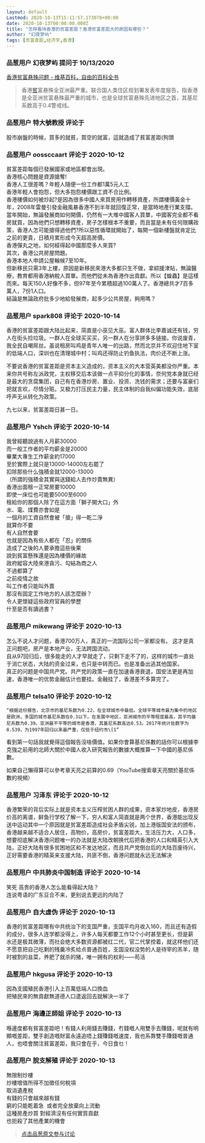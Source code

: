 ```yaml
---
layout: default
Lastmod: 2020-10-13T15:11:57.173078+00:00
date: 2020-10-13T00:00:00.000Z
title: "怎样看待香港的贫富差距？香港贫富差距大的原因有哪些？"
author: "幻夜梦屿"
tags: [贫富差距,经济学,香港]
---
```



### 品葱用户 **幻夜梦屿** 提问于 10/13/2020
    
[香港贫富悬殊问题 - 维基百科，自由的百科全书]( "https://zh.wikipedia.org/wiki/%E9%A6%99%E6%B8%AF%E8%B2%A7%E5%AF%8C%E6%87%B8%E6%AE%8A%E5%95%8F%E9%A1%8C")  

> 香港[贫]( "https://zh.wikipedia.org/wiki/%E8%B2%A7%E5%AF%8C%E6%87%B8%E6%AE%8A")富悬殊全亚洲最严重。联合国人类住区规划署发表年度报告，指香港是全亚洲贫富悬殊最严重的城市，也是全球贫富悬殊先进地区之首，其基尼系数高于0.4警戒线。
    
                

### 品葱用户 **特大號教授** 评论于 
        
股市崩盤的時候，買多的就貧，買空的就富，這就造成了貧富差距(狗頭
        
                

### 品葱用户 **oossccaart** 评论于 2020-10-12
        
貧富差距每個已發展國家或地區都會出現。  
香港核心問題是資源搶奪!  
香港人工很差嗎？年輕人隨便一份工作都1萬5元人工  
香港年輕人會抱怨，但大多抱怨樓價跟工資不合比例。  
香港樓價如何被炒起?是因為很多中國人來買房用作轉移資產，所謂樓價黃金十年，2008年雷曼引發金融風暴香港不到半年就回復正常，是當時地產行業支撐。  
當年開始，無論發展商如何開價，仍然有一大堆中國客人買單，中國客完全都不看房就買，因為他們只想轉移資產，房子怎樣根本不重要，而且當是未有任何限購政策，香港人怎可能搶得過他們?所以惡性循環就開始了，每開一個新樓盤就肯定比之前的更貴，日積月累形成今天超高房價。  
香港彈丸之地，如何經得起中國那麼多人來買?  
其次，香港公共房屋問題。  
香港本地人申請公屋輪候7至10年。  
但新移民只需3年上樓，原因是新移民來港大多都只生不做，拿綜援津貼，無論醫療，教育都用香港納稅人買單。而他們從未為香港作出貢獻。所以【蝗蟲】是這樣而來。每天150人好像不多，但97年至今累積超過100萬人了。香港總共才7百多萬人，7份1人口。  
結論是無論政府批多少地給發展商，起多少公共房屋，夠用嗎？
        
                

### 品葱用户 **spark808** 评论于 2020-10-14
        
香港的贫富差距跟大陆比起来，简直是小巫见大巫。富人群体比李嘉诚还有钱，穷人在街头捡垃圾。一群人在全球买买买，另一群人在分享拼多多链接。你说废青，我全民自嘲屌丝。虽说租房叫鸡是青年人唯一的出路，然而北京并不欢迎住地下室的低端人口，深圳也在清理城中村；叫鸡还得防止钓鱼执法，肉价还不断上涨。  
  
不要说香港的贫富差距是资本主义造成的，资本主义的大本营英美都没你严重。本来你共号称左派政党，主权移交后本该做一点平抑分化的事情，奈何党本身就已经是最大的贪腐集团，自己有在香港炒房、置业、投资、洗钱的需求；还要与富豪们把就言欢，尽情分赃。又极力打压民主力量，民主体制的自我纠偏功能失效，底层呼声无从转化为政策。  
  
九七以来，贫富差距日甚一日。
        
                

### 品葱用户 **Yshch** 评论于 2020-10-14
        
我曾經聽說過有人月薪30000  
而一般工作者的平均薪金是20000  
畢業大專生工作薪金約17000  
至於實際上就只是13000-14000左右罷了  
扣除那些什么強積金就12000-13000  
（所謂的強積金其實與送錢給人去作炒賣無異）  
香港出面租一正常房要10000  
即使一床位也可能要5000至6000  
租給你的那個人除了在這方面「獅子開大口」外  
水、電、煤費亦會如是  
一個月的工資自然會被「搶」得一乾二淨  
就算你不要  
有人自然會要  
也就是因為有些人都在「忍」的關係  
造成了之後的人要承擔這些後果  
說到貧富懸殊還是因為樓價的緣故  
政府縱容大陸來港貪污、勾結為商之人  
不過都算了  
之前疫情之故  
叫工作者只能叫外賣  
那沒有固定工作地方的人該怎麼辦？  
令人更懷疑這些政府官員的學歷  
什至是否有讀過書？
        
                

### 品葱用户 **mikewang** 评论于 2020-10-13
        
怎么不说人才问题，香港700万人，真正的一流国际公司一家都没有。 这才是真正问题吧，房产是本地产业，无法跨国流动。  
自从97回归后，很多能走的人才早就走了，只剩下走不了的，这样的城市一直处于消亡状态，大陆的资金过来，也只是中转而已。也是准备出逃其他国家。  
真正的问题是中国共产党。共产党的政策一直在加速香港衰退，国安法更是再加速，香港唯一的优势金融估计也要挂。金融挂了，香港差不多算完了。
        
                

### 品葱用户 **telsa10** 评论于 2020-10-12
        
```
“根据这份报告，北京市的基尼系数为0.22，在全球城市中最低。全球平等城市最为集中的地区是欧洲，多国的城市基尼系数在0.3以下。在发展中地区，亚洲城市的平等程度最高，其平均基尼系数为0.39。亚洲最不平等的城市是香港，其基尼系数高达0.53。2017年统计处数字为0.539，为1997年回归以来最严重，仅低于纽约市\[1”
```

  
  
看到第一句話我就覺得這個報告沒啥價值。如果你會算基尼係數的話你可以根據李克強之前用的北師大關於中國人收入研究報告的數據大概推算一下中國的基尼係數。  
  
如果自己懶得算可以參考章天亮之前算的0.69（YouTube搜索章天亮關於基尼係數的視頻）
        
                

### 品葱用户 **习泽东** 评论于 2020-10-12
        
香港繁荣的背后实际上就是资本主义压榨贫困人群的成果，资本家炒地皮，香港房价高的离谱，鲜鱼行学校了解一下，穷人和富人简直就是两个世界，香港能出现反送中运动其中一个原因就是贫富差距造成社会矛盾尖锐，加上港版国安法的颁布，香港越来越不适合人居住，高物价，高房价，贫富差距大，生活压力大，人口多，想要彻底解决香港问题唯一的办法就是大陆改朝换代后把香港的人口和精英引入大陆，正好大陆有很多贫困地区和不发达地区，而且共产党倒台后的大陆百废待兴，正好需要香港的精英来支援大陆，共匪不倒，香港问题就永远无法解决
        
                

### 品葱用户 **中共肺炎中国制造** 评论于 2020-10-14
        
笑死 高贵的香港人怎么能看得起大陆？  
连说粤语的广东豆合不来，更别说去更远的内陆了
        
                

### 品葱用户 **自大虚伪** 评论于 2020-10-13
        
香港的贫富差距哪有中共统治下的支国严重，支国平均月收入160，而且还有造假的成分，很多人连学都没得上，许多人每天都要工作12个小时甚至更长，但是薪水还是极其微薄，而社会绝大多数资源都被红二代，官二代掌控着，就这样他们还不愿意把自己吃剩的残羹冷炙给点普通百姓，支国没权没势的人是待宰的羔羊，随时被割的韭菜，养肥了就杀的猪，唯一拥有的权利——苟活
        
                

### 品葱用户 **hkgusa** 评论于 2020-10-13
        
因為支國殖民香港引入上百萬低端人口換血  
把殖民來的無貢獻無道德人口遣返回去就解決一半了
        
                

### 品葱用户 **海邊正師姐** 评论于 2020-10-13
        
喺邊度都有貧富差距吧！有錢人利用錢去賺錢，冇錢嘅人用雙手去賺錢，呢就有明顯嘅差距，雙手創造嘅財富永遠追唔上錢賺錢嘅速度，我也系靠雙手賺錢嘅普通人，也唔會關注貧富差距，我只會在乎，今日食乜！
        
                

### 品葱用户 **脫支解殖** 评论于 2020-10-13
        
無限制炒樓  
炒樓增值所得不加徵任何稅項  
取消遺產稅  
有錢的只會越來越有錢  
窮的只能乾着急  或者完全放棄向上流動  
這種房產炒買 對經濟沒有任何實質貢獻  
也扼殺了其他產業的機會
        
                





> [点击品葱原文参与讨论](https://pincong.rocks/question/32134)

